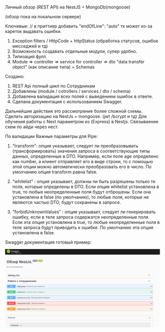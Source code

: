 Личный обзор (REST API) на NestJS + MongoDb(mongoose)

(обзор пока на локальном сервере)

Ключевые:
// в приттиер добавить "endOfLine": "auto" тк может из-за кареток выдавать ошибки.

1. Exception filters / HttpCode + httpStatus (обработка статусов, ошибок месседжей и тд)
2. Возможность создавать отдельные модули, супер удобно.
3. Типизация фулл.
4. Module => controller => service for controller => dto "data transfer object" (как описание типа) + Schemas

Создано:

1. REST Api полный цикл по Сотрудникам
2. Добавлены (module / cotrollers / services / dto / schema)
3. Добавлена валидация всех полей с выведением ошибок в ответе.
4. Сделана документация с использованием Swagger.

Дальнейшие действия это рассмотрение более сложной схемы. Сделать авторизацию на NestJs + mongoose. (jwt /bcrypt и тд) Для обучения работы с Next параметром из (Express) в Nestjs. Связываение схем по айди через нест.

По валидации Важные параметры для Pipe:

1. "transform": опция указывает, следует ли преобразовывать (трансформировать) значения запроса в соответствующие типы данных, определенные в DTO. Например, если поле age определено как number, а клиент отправляет его в виде строки, то с помощью этой опции можно автоматически преобразовать его в число. По умолчанию опция transform равна false.

2. "whitelist" : опция указывает, должны ли быть разрешены только те поля, которые определены в DTO. Если опция whitelist установлена в true, то любые неопределенные поля будут отброшены. Если она установлена в false (по умолчанию), то любые поля, которые не являются частью DTO, будут сохранены в запросе.

3. "forbidUnknownValues" : опция указывает, следует ли генерировать ошибку, если в теле запроса содержатся неопределенные поля. Если эта опция установлена в true, то любые неопределенные поля в теле запроса будут приводить к ошибке. По умолчанию эта опция установлена в false.

Swagger документация готовый пример:

![DESKTOP!](./gitPreview/swagger.png)
